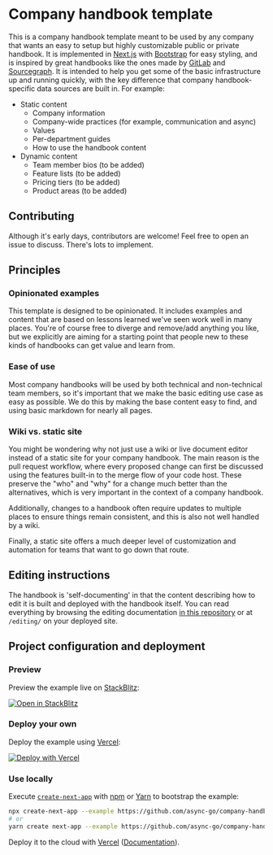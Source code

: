 # Company handbook template

This is a company handbook template meant to be used by any company that wants an easy to setup but highly customizable public or private handbook. It is implemented in [Next.js](https://nextjs.org/) with [Bootstrap](https://getbootstrap.com/) for easy styling, and is inspired by great handbooks like the ones made by [GitLab](https://about.gitlab.com/handbook/) and [Sourcegraph](https://handbook.sourcegraph.com). It is intended to help you get some of the basic infrastructure up and running quickly, with the key difference that company handbook-specific data sources are built in. For example:

- Static content
  - Company information
  - Company-wide practices (for example, communication and async)
  - Values
  - Per-department guides
  - How to use the handbook content
- Dynamic content
  - Team member bios (to be added)
  - Feature lists (to be added)
  - Pricing tiers (to be added)
  - Product areas (to be added)

## Contributing

Although it's early days, contributors are welcome! Feel free to open an issue to discuss. There's lots to implement.

## Principles

### Opinionated examples

This template is designed to be opinionated. It includes examples and content that are based on lessons learned we've seen work well in many places. You're of course free to diverge and remove/add anything you like, but we explicitly are aiming for a starting point that people new to these kinds of handbooks can get value and learn from.

### Ease of use

Most company handbooks will be used by both technical and non-technical team members, so it's important that we make the basic editing use case as easy as possible. We do this by making the base content easy to find, and using basic markdown for nearly all pages.

### Wiki vs. static site

You might be wondering why not just use a wiki or live document editor instead of a static site for your company handbook. The main reason is the pull request workflow, where every proposed change can first be discussed using the features built-in to the merge flow of your code host. These preserve the "who" and "why" for a change much better than the alternatives, which is very important in the context of a company handbook.

Additionally, changes to a handbook often require updates to multiple places to ensure things remain consistent, and this is also not well handled by a wiki.

Finally, a static site offers a much deeper level of customization and automation for teams that want to go down that route.

## Editing instructions

The handbook is 'self-documenting' in that the content describing how to edit it is built and deployed with the handbook itself. You can read everything by browsing the editing documentation [in this repository](./pages/editing/index.md) or at `/editing/` on your deployed site.

## Project configuration and deployment

### Preview

Preview the example live on [StackBlitz](http://stackblitz.com/):

[![Open in StackBlitz](https://developer.stackblitz.com/img/open_in_stackblitz.svg)](https://stackblitz.com/github/async-go/company-handbook-template/tree/main)

### Deploy your own

Deploy the example using [Vercel](https://vercel.com):

[![Deploy with Vercel](https://vercel.com/button)](https://vercel.com/new/git/external?repository-url=https://github.com/async-go/company-handbook-template/tree/main&project-name=company-handbook-template&repository-name=company-handbook-template)

### Use locally

Execute [`create-next-app`](https://github.com/vercel/next.js/tree/canary/packages/create-next-app) with [npm](https://docs.npmjs.com/cli/init) or [Yarn](https://yarnpkg.com/lang/en/docs/cli/create/) to bootstrap the example:

```bash
npx create-next-app --example https://github.com/async-go/company-handbook-template company-handbook-app
# or
yarn create next-app --example https://github.com/async-go/company-handbook-template company-handbook-app
```

Deploy it to the cloud with [Vercel](https://vercel.com/new?utm_source=github&utm_medium=readme&utm_campaign=next-example) ([Documentation](https://nextjs.org/docs/deployment)).
